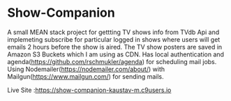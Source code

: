 # Show-Companion
A small MEAN stack project for gettting TV shows info from TVdb Api and implemeting subscribe for particular logged in shows where users will
get emails 2 hours before the show is aired.
The TV show posters are saved in Amazon S3 Buckets which I am using as CDN.
Has local authentication and agenda(https://github.com/rschmukler/agenda) for scheduling mail jobs.
Using Nodemailer(https://nodemailer.com/about/) with Mailgun(https://www.mailgun.com/) for sending mails.

Live Site :https://show-companion-kaustav-m.c9users.io


